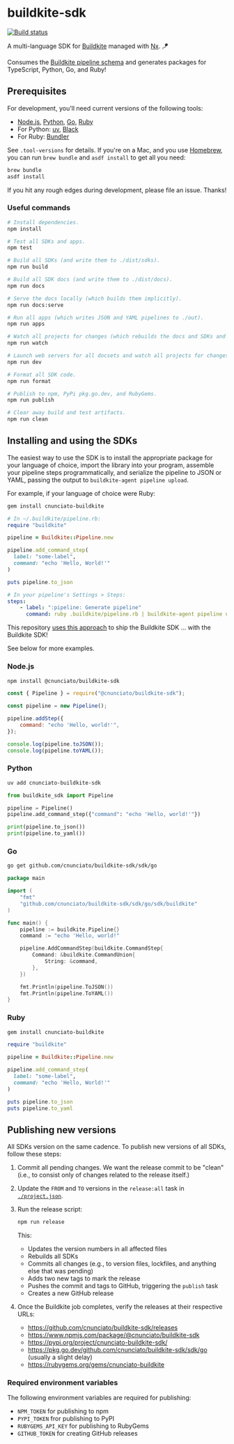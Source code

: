 # buildkite-sdk

[![Build status](https://badge.buildkite.com/a21842ec1f3c8f405b167966b2468ef995317dfe568836aa63.svg)](https://buildkite.com/nunciato/buildkite-sdk)

A multi-language SDK for [Buildkite](https://buildkite.com) managed with [Nx](https://nx.dev/). 🪁

Consumes the [Buildkite pipeline schema](https://github.com/buildkite/pipeline-schema) and generates packages for TypeScript, Python, Go, and Ruby!

## Prerequisites

For development, you'll need current versions of the following tools:

-   [Node.js](https://nodejs.org/en/download), [Python](https://www.python.org/downloads/), [Go](https://go.dev/doc/install), [Ruby](https://www.ruby-lang.org/en/documentation/installation/)
-   For Python: [uv](https://docs.astral.sh/uv/), [Black](https://black.readthedocs.io/en/stable/)
-   For Ruby: [Bundler](https://bundler.io/)

See `.tool-versions` for details. If you're on a Mac, and you use [Homebrew](https://brew.sh/), you can run `brew bundle` and `asdf install` to get all you need:

```bash
brew bundle
asdf install
```

If you hit any rough edges during development, please file an issue. Thanks!

### Useful commands

```bash
# Install dependencies.
npm install

# Test all SDKs and apps.
npm test

# Build all SDKs (and write them to ./dist/sdks).
npm run build

# Build all SDK docs (and write them to ./dist/docs).
npm run docs

# Serve the docs locally (which builds them implicitly).
npm run docs:serve

# Run all apps (which writes JSON and YAML pipelines to ./out).
npm run apps

# Watch all projects for changes (which rebuilds the docs and SDKs and re-runs all apps).
npm run watch

# Launch web servers for all docsets and watch all projects for changes. (Requires reload.)
npm run dev

# Format all SDK code.
npm run format

# Publish to npm, PyPi pkg.go.dev, and RubyGems.
npm run publish

# Clear away build and test artifacts.
npm run clean
```

## Installing and using the SDKs

The easiest way to use the SDK is to install the appropriate package for your language of choice, import the library into your program, assemble your pipeline steps programmatically, and serialize the pipeline to JSON or YAML, passing the output to `buildkite-agent pipeline upload`.

For example, if your language of choice were Ruby:

```bash
gem install cnunciato-buildkite
```

```ruby
# In ~/.buildkite/pipeline.rb:
require "buildkite"

pipeline = Buildkite::Pipeline.new

pipeline.add_command_step(
  label: "some-label",
  command: "echo 'Hello, World!'"
)

puts pipeline.to_json
```

```yaml
# In your pipeline's Settings > Steps:
steps:
    - label: ":pipeline: Generate pipeline"
      command: ruby .buildkite/pipeline.rb | buildkite-agent pipeline upload
```

This repository [uses this approach](./.buildkite/pipeline.rb) to ship the Buildkite SDK ... with the Buildkite SDK!

See below for more examples.

### Node.js

```bash
npm install @cnunciato/buildkite-sdk
```

```javascript
const { Pipeline } = require("@cnunciato/buildkite-sdk");

const pipeline = new Pipeline();

pipeline.addStep({
    command: "echo 'Hello, world!'",
});

console.log(pipeline.toJSON());
console.log(pipeline.toYAML());
```

### Python

```bash
uv add cnunciato-buildkite-sdk
```

```python
from buildkite_sdk import Pipeline

pipeline = Pipeline()
pipeline.add_command_step({"command": "echo 'Hello, world!'"})

print(pipeline.to_json())
print(pipeline.to_yaml())
```

### Go

```bash
go get github.com/cnunciato/buildkite-sdk/sdk/go
```

```go
package main

import (
	"fmt"
	"github.com/cnunciato/buildkite-sdk/sdk/go/sdk/buildkite"
)

func main() {
	pipeline := buildkite.Pipeline{}
	command := "echo 'Hello, world!"

	pipeline.AddCommandStep(buildkite.CommandStep{
		Command: &buildkite.CommandUnion{
			String: &command,
		},
	})

	fmt.Println(pipeline.ToJSON())
	fmt.Println(pipeline.ToYAML())
}
```

### Ruby

```bash
gem install cnunciato-buildkite
```

```ruby
require "buildkite"

pipeline = Buildkite::Pipeline.new

pipeline.add_command_step(
  label: "some-label",
  command: "echo 'Hello, World!'"
)

puts pipeline.to_json
puts pipeline.to_yaml
```

## Publishing new versions

All SDKs version on the same cadence. To publish new versions of all SDKs, follow these steps:

1.  Commit all pending changes. We want the release commit to be "clean" (i.e., to consist only of changes related to the release itself.)

1.  Update the `FROM` and `TO` versions in the `release:all` task in [`./project.json`](./project.json).

1.  Run the release script:

    ```bash
    npm run release
    ```

    This:

    -   Updates the version numbers in all affected files
    -   Rebuilds all SDKs
    -   Commits all changes (e.g., to version files, lockfiles, and anything else that was pending)
    -   Adds two new tags to mark the release
    -   Pushes the commit and tags to GitHub, triggering the `publish` task
    -   Creates a new GitHub release

1.  Once the Buildkite job completes, verify the releases at their respective URLs:

    -   https://github.com/cnunciato/buildkite-sdk/releases
    -   https://www.npmjs.com/package/@cnunciato/buildkite-sdk
    -   https://pypi.org/project/cnunciato-buildkite-sdk/
    -   https://pkg.go.dev/github.com/cnunciato/buildkite-sdk/sdk/go (usually a slight delay)
    -   https://rubygems.org/gems/cnunciato-buildkite

### Required environment variables

The following environment variables are required for publishing:

-   `NPM_TOKEN` for publishing to npm
-   `PYPI_TOKEN` fror publishing to PyPI
-   `RUBYGEMS_API_KEY` for publishing to RubyGems
-   `GITHUB_TOKEN` for creating GitHub releases
